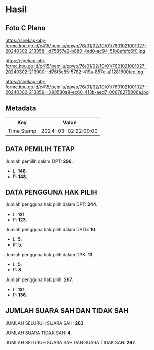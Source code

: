 # Hasil

## Foto C Plano

https://sirekap-obj-formc.kpu.go.id/c415/pemilu/ppwp/76/01/02/10/01/7601021001027-20240302-213858--d75857e2-b880-4ad0-ac94-51b8efefd6f0.jpg

https://sirekap-obj-formc.kpu.go.id/c415/pemilu/ppwp/76/01/02/10/01/7601021001027-20240302-213900--d76f5c85-5782-419a-857c-a11281600fee.jpg

https://sirekap-obj-formc.kpu.go.id/c415/pemilu/ppwp/76/01/02/10/01/7601021001027-20240302-213859--398580a9-ec60-413b-aed7-00678275006a.jpg


## Metadata

| Key        | Value               |
| ---------- | ------------------- |
| Time Stamp | 2024-03-02 22:00:00 |


## DATA PEMILIH TETAP

Jumlah pemilih dalam DPT: **296**.
 * L: **148**.
 * P: **148**.

## DATA PENGGUNA HAK PILIH

Jumlah pengguna hak pilih dalam DPT: **244**.
 * L: **121**.
 * P: **123**.

Jumlah pengguna hak pilih dalam DPTb: **10**.
 * L: **5**.
 * P: **5**.

Jumlah pengguna hak pilih dalam DPK: **13**.
 * L: **5**.
 * P: **8**.

Jumlah pengguna hak pilih: **267**.
 * L: **131**.
 * P: **136**.

## JUMLAH SUARA SAH DAN TIDAK SAH

JUMLAH SELURUH SUARA SAH: **263**.

JUMLAH SUARA TIDAK SAH: **4**.

JUMLAH SELURUH SUARA SAH DAN SUARA TIDAK SAH: **267**.


